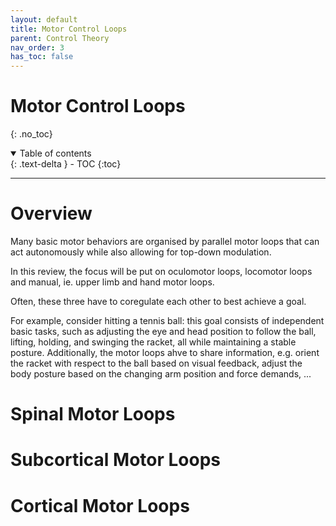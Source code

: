 ```yaml
---
layout: default
title: Motor Control Loops
parent: Control Theory
nav_order: 3
has_toc: false
---
```



# Motor Control Loops
{: .no_toc}

<details open markdown="block">
  <summary>
    Table of contents
  </summary>
  {: .text-delta }
- TOC
{:toc}
</details>

---

# Overview

Many basic motor behaviors are organised by parallel motor loops that can act autonomously while also allowing for top-down modulation.

In this review, the focus will be put on oculomotor loops, locomotor loops and manual, ie. upper limb and hand motor loops.

Often, these three have to coregulate each other to best achieve a goal. 

For example, consider hitting a tennis ball: this goal consists of independent basic tasks, such as adjusting the eye and head position to follow the ball, lifting, holding, and swinging the racket, all while maintaining a stable posture.
Additionally, the motor loops ahve to share information, e.g. orient the racket with respect to the ball based on visual feedback, adjust the body posture based on the changing arm position and force demands, ...

# Spinal Motor Loops


# Subcortical Motor Loops

# Cortical Motor Loops